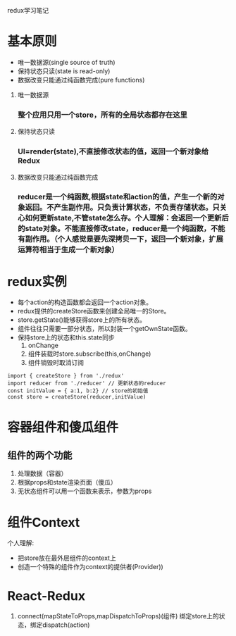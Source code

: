redux学习笔记

# 基本原则
- 唯一数据源(single source of truth)
- 保持状态只读(state is read-only)
- 数据改变只能通过纯函数完成(pure functions)
  
1. 唯一数据源
   ### 整个应用只用一个store，所有的全局状态都存在这里
2. 保持状态只读
   ### UI=render(state),不直接修改状态的值，返回一个新对象给Redux
3. 数据改变只能通过纯函数完成
   ### reducer是一个纯函数,根据state和action的值，产生一个新的对象返回。不产生副作用。只负责计算状态，不负责存储状态。只关心如何更新state,不管state怎么存。个人理解：会返回一个更新后的state对象。不能直接修改state，reducer是一个纯函数，不能有副作用。（个人感觉是要先深拷贝一下，返回一个新对象，扩展运算符相当于生成一个新对象）
# redux实例
  - 每个action的构造函数都会返回一个action对象。
  - redux提供的createStore函数来创建全局唯一的Store。
  - store.getState()能够获得store上的所有状态。
  - 组件往往只需要一部分状态，所以封装一个getOwnState函数。
  - 保持store上的状态和this.state同步
      1. onChange
      2. 组件装载时store.subscribe(this,onChange)
      3. 组件销毁时取消订阅
  ```
  import { createStore } from './redux'
  import reducer from './reducer' // 更新状态的reducer
  const initValue = { a:1, b:2} // store的初始值
  const store = createStore(reducer,initValue)
  ```

  # 容器组件和傻瓜组件
  ## 组件的两个功能
  1. 处理数据（容器）
  2. 根据props和state渲染页面（傻瓜）
  3. 无状态组件可以用一个函数来表示，参数为props
  # 组件Context
  个人理解:
  - 把store放在最外层组件的context上
  - 创造一个特殊的组件作为context的提供者(Provider))
  # React-Redux
  1. connect(mapStateToProps,mapDispatchToProps)(组件)
     绑定store上的状态，绑定dispatch(action)